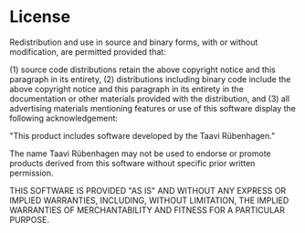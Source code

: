 # License

Redistribution and use in source and binary forms, with or without modification, are permitted provided that:

(1) source code distributions retain the above copyright notice and this paragraph in its entirety,
(2) distributions including binary code include the above copyright notice and this paragraph in its entirety in the documentation
or other materials provided with the distribution, and
(3) all advertising materials mentioning features or use of this software display the following acknowledgement:

"This product includes software developed by the Taavi Rübenhagen."

The name Taavi Rübenhagen may not be used to endorse or promote products derived from this software without specific prior written permission.

THIS SOFTWARE IS PROVIDED "AS IS" AND WITHOUT ANY EXPRESS OR IMPLIED WARRANTIES, INCLUDING, WITHOUT LIMITATION, THE IMPLIED WARRANTIES OF MERCHANTABILITY AND FITNESS FOR A PARTICULAR PURPOSE.